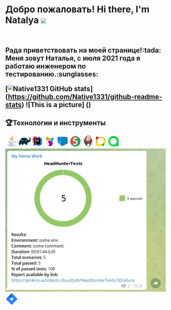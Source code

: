 <h1>Добро пожаловать! Hi there, I'm Natalya 
<img src="https://github.com/blackcater/blackcater/raw/main/images/Hi.gif" height="32"/></h1></br>
<h2>Рада приветствовать на моей странице!:tada:</br>
Меня зовут Наталья, с июля 2021 года я работаю инженером по тестированию.:sunglasses:</br>

[![Native1331 GitHub stats](https://github-readme-stats.vercel.app/api?username=Native1331)]
(https://github.com/Native1331/github-readme-stats)
![This is a picture] ()

## :trophy:Технологии и инструменты

![This is an image](/design/icons/Java.png)![This is an image](/design/icons/Gradle.png)![This is an image](/design/icons/Intelij_IDEA.png)![This is an image](/design/icons/Selenide.png)![This is an image](/design/icons/Selenoid.png)![This is an image](/design/icons/JUnit5.png)![This is an image](/design/icons/Jenkins.png)![This is an image](/design/icons/Allure_Report.png)![This is an image](/design/icons/AllureTestOps.png)![This is an image](/design/pictures/telegram.jpeg)![This is an image](/design/icons/Jira.png)</br>

  

  
  
